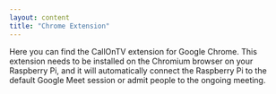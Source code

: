 ```yaml
---
layout: content
title: "Chrome Extension"
---
```


Here you can find the CallOnTV extension for Google Chrome. This extension needs to be installed on the Chromium browser on your Raspberry Pi, and it will automatically connect the Raspberry Pi to the default Google Meet session or admit people to the ongoing meeting.